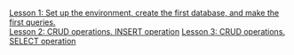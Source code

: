 [Lesson 1: Set up the environment, create the first database, and make the first queries.](Lesson-1.md)  
[Lesson 2: CRUD operations. INSERT operation](Lesson-2.md)
[Lesson 3: CRUD operations. SELECT operation](Lesson-3.md)